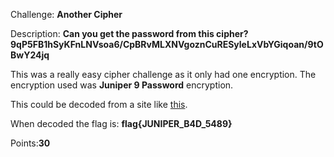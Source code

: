 Challenge: **Another Cipher**

Description: **Can you get the password from this cipher?
$9$qP5FB1hSyKFnLNVsoa6/CpBRvMLXNVgoznCuRESyleLxVbYGiqoan/9tOBwY24jq**

This was a really easy cipher challenge as it only had one encryption. The encryption used was **Juniper $9$ Password** encryption.

This could be decoded from a site like [this](https://www.m00nie.com/juniper-type-9-password-tool/).

When decoded the flag is: **flag{JUNIPER_B4D_5489}**

Points:**30**